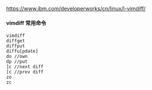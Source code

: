https://www.ibm.com/developerworks/cn/linux/l-vimdiff/

#### vimdiff 常用命令
```
vimdiff
diffget
diffput
diffu[pdate]
do //own
dp //put
]c //next diff
[c //prev diff
zo
zc
```
